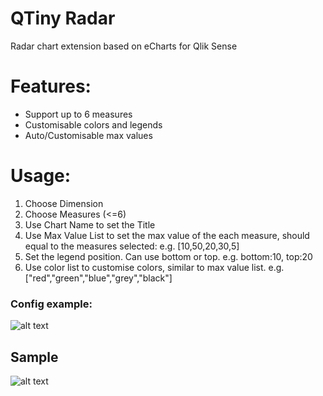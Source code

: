 # QTiny Radar
Radar chart extension based on eCharts for Qlik Sense
# Features:
* Support up to 6 measures
* Customisable colors and legends
* Auto/Customisable max values 

# Usage:
1. Choose Dimension
2. Choose Measures (<=6)
3. Use Chart Name to set the Title
4. Use Max Value List to set the max value of the each measure, should equal to the measures selected: e.g. [10,50,20,30,5]
5. Set the legend position. Can use bottom or top. e.g. bottom:10, top:20
6. Use color list to customise colors, similar to max value list. e.g. ["red","green","blue","grey","black"]

### Config example:
![alt text](https://raw.githubusercontent.com/nfire11/QTiny_Radar/master/QTiny_Radar_Sample2.png "Sample")


## Sample
![alt text](https://raw.githubusercontent.com/nfire11/QTiny_Radar/master/QTiny_Radar_Sample.PNG "Sample")
